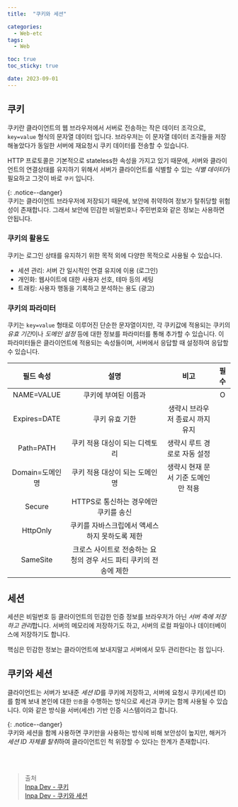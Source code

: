 ```yaml
---
title:  "쿠키와 세션"

categories:
  - Web-etc
tags:
  - Web

toc: true
toc_sticky: true

date: 2023-09-01
---
```


## 쿠키

쿠키란 클라이언트의 웹 브라우저에서 서버로 전송하는 작은 데이터 조각으로, `key=value` 형식의 문자열 데이터 입니다. 브라우저는 이 문자열 데이터 조각들을 저장해놓았다가 동일한 서버에 재요청시 쿠키 데이터를 전송할 수 있습니다.

HTTP 프로토콜은 기본적으로 stateless한 속성을 가지고 있기 때문에, 서버와 클라이언트의 연결상태를 유지하기 위해서 서버가 클라이언트를 식별할 수 있는 *식별 데이터*가 필요하고 그것이 바로 `쿠키` 입니다.

{: .notice--danger}  
쿠키는 클라이언트 브라우저에 저장되기 때문에, 보안에 취약하여 정보가 탈취당할 위험성이 존재합니다. 그래서 보안에 민감한 비밀번호나 주민번호와 같은 정보는 사용하면 안됩니다.

### 쿠키의 활용도

쿠키는 로그인 상태를 유지하기 위한 목적 외에 다양한 목적으로 사용될 수 있습니다. 

- 세션 관리: 서버 간 일시적인 연결 유지에 이용 (로그인)
- 개인화: 웹사이트에 대한 사용자 선호, 테마 등의 세팅
- 트래킹: 사용자 행동을 기록하고 분석하는 용도 (광고)

### 쿠키의 파라미터

쿠키는 `key=value` 형태로 이루어진 단순한 문자열이지만, 각 쿠키값에 적용되는 쿠키의 *유효 기간*이나 *도메인 설정* 등에 대한 정보를 파라미터를 통해 추가할 수 있습니다. 이 파라미터들은 클라이언트에 적용되는 속성들이며, 서버에서 응답할 때 설정하여 응답할 수 있습니다.

|필드 속성 | 설명 | 비고 | 필수 |
|:--:|:--:|:--:|:--:|
|NAME=VALUE|쿠키에 부여된 이름과 || O |
|Expires=DATE|쿠키 유효 기한|생략시 브라우저 종료시 까지 유지| |
|Path=PATH|쿠키 적용 대싱이 되는 디렉토리|생략시 루트 경로로 자동 설정| |
|Domain=도메인 명|쿠키 적용 대상이 되는 도메인 명|생략시 현재 문서 기준 도메인만 적용| |
|Secure|HTTPS로 통신하는 경우에만 쿠키를 송신| |
|HttpOnly|쿠키를 자바스크립에서 액세스 하지 못하도록 제한| |
|SameSite|크로스 사이트로 전송하는 요청의 경우 서드 파티 쿠키의 전송에 제한|||

## 세션

세션은 비밀번호 등 클라이언트의 민감한 인증 정보를 브라우저가 아닌 *서버 측에 저장하고 관리*합니다. 서버의 메모리에 저장하기도 하고, 서버의 로컬 파일이나 데이터베이스에 저장하기도 합니다.

핵심은 민감한 정보는 클라이언트에 보내지말고 서버에서 모두 관리한다는 점 입니다.

## 쿠키와 세션

클라이언트는 서버가 보내준 *세션 ID*를 쿠키에 저장하고, 서버에 요청시 쿠키(세션 ID)를 함께 보내 본인에 대한 `인증`을 수행하는 방식으로 세선과 쿠키는 함께 사용될 수 있습니다. 이와 같은 방식을 서버(세션) 기반 인증 시스템이라고 합니다.

{: .notice--danger}  
쿠키와 세션을 함께 사용하면 쿠키만을 사용하는 방식에 비해 보안성이 높지만, 해커가 *세션 ID 자체를 탈취*하여 클라이언트인 척 위장할 수 있다는 한계가 존재합니다.

<br>
<br>

> 출처  
> [Inpa Dev - 쿠키](https://inpa.tistory.com/entry/HTTP-%F0%9F%8C%90-%EC%9B%B9-%EB%B8%8C%EB%9D%BC%EC%9A%B0%EC%A0%80%EC%9D%98-%EC%BF%A0%ED%82%A4-%EA%B0%9C%EB%85%90-Cookie-%ED%97%A4%EB%8D%94-%EB%8B%A4%EB%A3%A8%EA%B8%B0)  
> [Inpa Dev - 쿠키와 세션](https://inpa.tistory.com/entry/WEB-%F0%9F%93%9A-JWTjson-web-token-%EB%9E%80-%F0%9F%92%AF-%EC%A0%95%EB%A6%AC)

